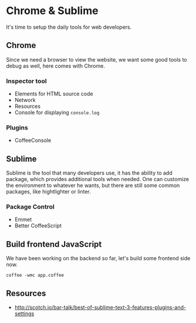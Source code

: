 # Chrome & Sublime

It's time to setup the daily tools for web developers.

## Chrome

Since we need a browser to view the website, we want some good tools to debug as well, here comes with Chrome.

### Inspector tool

- Elements for HTML source code
- Network
- Resources
- Console for displaying `console.log`

### Plugins

- CoffeeConsole

## Sublime

Sublime is the tool that many developers use, it has the ability to add package, which provides additional tools when needed. One can customize the environment to whatever he wants, but there are still some common packages, like hightlighter or linter.

### Package Control

- Emmet
- Better CoffeeScript

## Build frontend JavaScript

We have been working on the backend so far, let's build some frontend side now.

```
coffee -wmc app.coffee
```

## Resources

- http://scotch.io/bar-talk/best-of-sublime-text-3-features-plugins-and-settings
